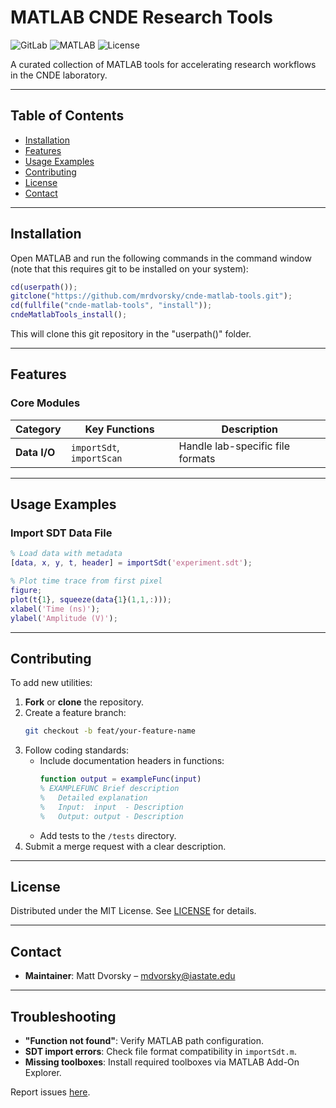# MATLAB CNDE Research Tools

![GitLab](https://img.shields.io/badge/GitLab-%23181717.svg?style=flat&logo=gitlab&logoColor=white)
![MATLAB](https://img.shields.io/badge/MATLAB-R2023b%2B-blue.svg)
![License](https://img.shields.io/badge/License-MIT-green.svg)

A curated collection of MATLAB tools for accelerating research workflows in the CNDE laboratory.

---

## Table of Contents
- [Installation](#installation)
- [Features](#features)
- [Usage Examples](#usage-examples)
- [Contributing](#contributing)
- [License](#license)
- [Contact](#contact)

---

## Installation
Open MATLAB and run the following commands in the command window (note that this requires git to be installed on your system):
```matlab
cd(userpath());
gitclone("https://github.com/mrdvorsky/cnde-matlab-tools.git");
cd(fullfile("cnde-matlab-tools", "install"));
cndeMatlabTools_install();
```

This will clone this git repository in the "userpath()" folder.

---

## Features

### Core Modules
| Category          | Key Functions                     | Description                                  |
|-------------------|-----------------------------------|----------------------------------------------|
| **Data I/O**      | `importSdt`, `importScan`         | Handle lab-specific file formats             |

---

## Usage Examples

### Import SDT Data File
```matlab
% Load data with metadata
[data, x, y, t, header] = importSdt('experiment.sdt');

% Plot time trace from first pixel
figure;
plot(t{1}, squeeze(data{1}(1,1,:)));
xlabel('Time (ns)');
ylabel('Amplitude (V)');
```

---

## Contributing

To add new utilities:
1. **Fork** or **clone** the repository.
2. Create a feature branch:
   ```bash
   git checkout -b feat/your-feature-name
   ```
3. Follow coding standards:
   - Include documentation headers in functions:
     ```matlab
     function output = exampleFunc(input)
     % EXAMPLEFUNC Brief description
     %   Detailed explanation
     %   Input:  input  - Description
     %   Output: output - Description
     ```
   - Add tests to the `/tests` directory.
4. Submit a merge request with a clear description.

---

## License
Distributed under the MIT License. See [LICENSE](LICENSE) for details.

---

## Contact
- **Maintainer**: Matt Dvorsky – [mdvorsky@iastate.edu](mailto:mdvorsky@iastate.edu)

---

## Troubleshooting
- **"Function not found"**: Verify MATLAB path configuration.
- **SDT import errors**: Check file format compatibility in `importSdt.m`.
- **Missing toolboxes**: Install required toolboxes via MATLAB Add-On Explorer.

Report issues [here](https://git.ece.iastate.edu/amntl/matlab/-/issues).
